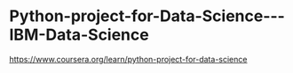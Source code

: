 # Python-project-for-Data-Science---IBM-Data-Science
https://www.coursera.org/learn/python-project-for-data-science
